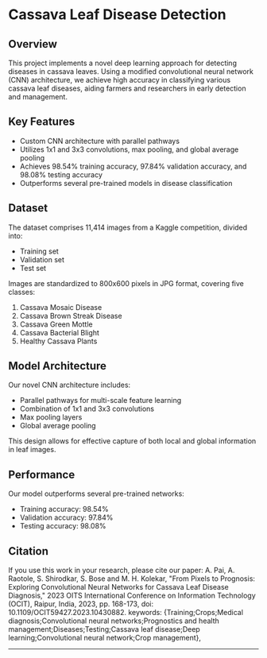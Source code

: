 # Cassava Leaf Disease Detection

## Overview

This project implements a novel deep learning approach for detecting diseases in cassava leaves. Using a modified convolutional neural network (CNN) architecture, we achieve high accuracy in classifying various cassava leaf diseases, aiding farmers and researchers in early detection and management.

## Key Features

- Custom CNN architecture with parallel pathways
- Utilizes 1x1 and 3x3 convolutions, max pooling, and global average pooling
- Achieves 98.54% training accuracy, 97.84% validation accuracy, and 98.08% testing accuracy
- Outperforms several pre-trained models in disease classification

## Dataset

The dataset comprises 11,414 images from a Kaggle competition, divided into:

- Training set
- Validation set
- Test set

Images are standardized to 800x600 pixels in JPG format, covering five classes:

1. Cassava Mosaic Disease
2. Cassava Brown Streak Disease
3. Cassava Green Mottle
4. Cassava Bacterial Blight
5. Healthy Cassava Plants

## Model Architecture

Our novel CNN architecture includes:

- Parallel pathways for multi-scale feature learning
- Combination of 1x1 and 3x3 convolutions
- Max pooling layers
- Global average pooling

This design allows for effective capture of both local and global information in leaf images.

## Performance

Our model outperforms several pre-trained networks:

- Training accuracy: 98.54%
- Validation accuracy: 97.84%
- Testing accuracy: 98.08%

## Citation

If you use this work in your research, please cite our paper:
A. Pai, A. Raotole, S. Shirodkar, S. Bose and M. H. Kolekar, "From Pixels to Prognosis: Exploring Convolutional Neural Networks for Cassava Leaf Disease Diagnosis," 2023 OITS International Conference on Information Technology (OCIT), Raipur, India, 2023, pp. 168-173, doi: 10.1109/OCIT59427.2023.10430882. keywords: {Training;Crops;Medical diagnosis;Convolutional neural networks;Prognostics and health management;Diseases;Testing;Cassava leaf disease;Deep learning;Convolutional neural network;Crop management},

---
